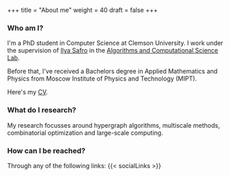 +++
title = "About me"
weight = 40
draft = false
+++

### Who am I?
I'm a PhD student in Computer Science at Clemson University. I work under the supervision of [Ilya Safro](https://people.cs.clemson.edu/~isafro/) in the [Algorithms and Computational Science Lab](https://people.cs.clemson.edu/~isafro/group.html). 

Before that, I've received a Bachelors degree in Applied Mathematics and Physics from Moscow Institute of Physics and Technology (MIPT). 

Here's my [CV](https://www.dropbox.com/s/njayar01aww562f/Resume%20Tech%20Master.pdf).

### What do I research?
My research focusses around hypergraph algorithms, multiscale methods, combinatorial optimization and large-scale computing.

### How can I be reached?
Through any of the following links:
{{< socialLinks >}}
